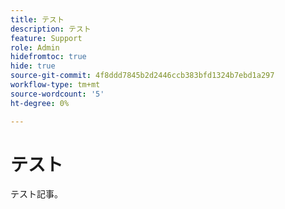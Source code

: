 ```yaml
---
title: テスト
description: テスト
feature: Support
role: Admin
hidefromtoc: true
hide: true
source-git-commit: 4f8ddd7845b2d2446ccb383bfd1324b7ebd1a297
workflow-type: tm+mt
source-wordcount: '5'
ht-degree: 0%

---
```


# テスト

テスト記事。

